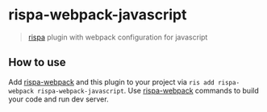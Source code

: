 # rispa-webpack-javascript
> [rispa](https://github.com/rispa-io) plugin with webpack configuration for javascript

## How to use
Add [rispa-webpack](https://github.com/rispa-io/rispa-webpack) and this plugin to your project via `ris add rispa-webpack rispa-webpack-javascript`.
Use [rispa-webpack](https://github.com/rispa-io/rispa-webpack) commands to build your code and run dev server.
